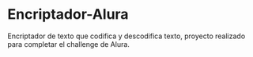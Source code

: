 # Encriptador-Alura
Encriptador de texto que codifica y descodifica texto, proyecto realizado para completar el challenge de Alura.
